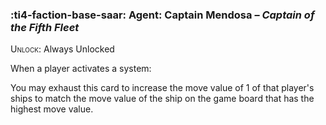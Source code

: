 ### :ti4-faction-base-saar: **Agent**: Captain Mendosa – _Captain of the Fifth Fleet_

<span style="font-variant:small-caps;">Unlock</span>: Always Unlocked

When a player activates a system:

You may exhaust this card to increase the move value of 1 of that player's ships to match the move value of the ship on the game board that has the highest move value.
